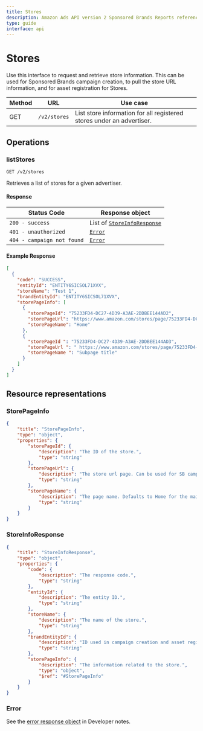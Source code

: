 ```yaml
---
title: Stores
description: Amazon Ads API version 2 Sponsored Brands Reports reference.
type: guide
interface: api
---
```


# Stores

Use this interface to request and retrieve store information. This can be used for Sponsored Brands campaign creation, 
to pull the store URL information, and for asset registration for Stores.

| Method | URL | Use case |
| --- | --- | --- |
| GET | `/v2/stores` | List store information for all registered stores under an advertiser. |

## Operations

### listStores

```shell
GET /v2/stores
```

Retrieves a list of stores for a given advertiser.

#### Response

| Status Code | Response object |
| --- | --- |
| `200 - success` | List of [`StoreInfoResponse`](#StoreInfoResponse) |
| `401 - unauthorized` | [`Error`](#Error) |
| `404 - campaign not found` | [`Error`](#Error) |

#### Example Response

```JSON
[
  {
    "code": "SUCCESS",
    "entityId": "ENTITY6SICSOL71XVX",
    "storeName": "Test 1",
    "brandEntityId": "ENTITY6SICSOL71XVX",
    "storePageInfo": [
      {
        "storePageId": "75233FD4-DC27-4D39-A3AE-2DDBEE144AD2",
        "storePageUrl": "https://www.amazon.com/stores/page/75233FD4-DC27-4D39-A3AE-2DDBEE144AD2",
        "storePageName": "Home"
      },
      {
        "storePageId ": "75233FD4-DC27-4D39-A3AE-2DDBEE144AD3",
        "storePageUrl ": " https://www.amazon.com/stores/page/75233FD4-DC27-4D39-A3AE-2DDBEE144AD3",
        "storePageName ": "Subpage title"
      }
    ]
  }
]
```

## Resource representations

### StorePageInfo

```JSON
{
    "title": "StorePageInfo",
    "type": "object",
    "properties": {
        "storePageId": {
            "description": "The ID of the store.",
            "type": "string"
        },
        "storePageUrl": {
            "description": "The store url page. Can be used for SB campaigns as a possible landing page.",
            "type": "string"
        },
        "storePageName": {
            "description": "The page name. Defaults to Home for the main store page.",
            "type": "string"
        }
    }
}
```

### StoreInfoResponse

```JSON
{
    "title": "StoreInfoResponse",
    "type": "object",
    "properties": {
        "code": {
            "description": "The response code.",
            "type": "string"
        },
        "entityId": {
            "description": "The entity ID.",
            "type": "string"
        },
        "storeName": {
            "description": "The name of the store.",
            "type": "string"
        },
        "brandEntityId": {
            "description": "ID used in campaign creation and asset registration.",
            "type": "string"
        },
        "storePageInfo": {
            "description": "The information related to the store.",
            "type": "object",
            "$ref": "#StorePageInfo"
        }
    }
}
```

### Error

See the [error response object](reference/concepts/developer-notes) in Developer notes.
